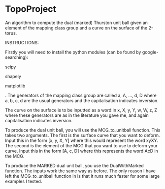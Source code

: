 # TopoProject
An algorithm to compute the dual (marked) Thurston unit ball given an element of the mapping class group and a curve on the surface of the 2-torus.

INSTRUCTIONS:

Firstly you will need to install the python modules (can be found by google-searching):

scipy

shapely

matplotlib

.
The generators of the mapping class group are called a, A, ..., d, D where a, b, c, d are the usual generators and the 
capitalisation indicates inversion. 

The curve on the surface is to be inputted as a word in x, X, y, Y, w, W, z, Z
where these generators are as in the literature you gave me, and again capitalisation indicates inversion.

To produce the dual unit ball, you will use the MCG_to_unitball function. This takes two arguments. The first is the surface
curve that you want to deform. Input this in the form [x, y, X, Y] where this would represent the word xyXY.
The second is the element of the MCG that you want to use to deform your curve. Input this in the form 
[A, c, D] where this represents the word AcD in the MCG.

To produce the MARKED dual unit ball, you use the DualWithMarked function. The inputs work the same way as before. The only 
reason I have left the MCG_to_unitball function in is that it runs much faster for some large examples I tested. 


